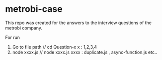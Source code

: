 # metrobi-case
This repo was created for the answers to the interview questions of the metrobi company.

For run 
1. Go to file path  // cd Question-x   x : 1,2,3,4
2. node xxxx.js     // node xxxx.js    xxxx : duplicate.js , async-function.js etc.. 


